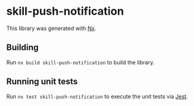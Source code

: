 # skill-push-notification

This library was generated with [Nx](https://nx.dev).

## Building

Run `nx build skill-push-notification` to build the library.

## Running unit tests

Run `nx test skill-push-notification` to execute the unit tests via [Jest](https://jestjs.io).
